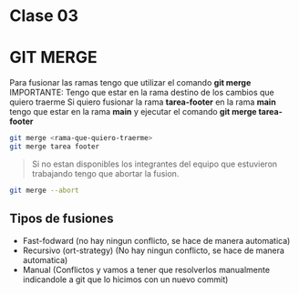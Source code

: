 # Clase 03

# GIT MERGE
Para fusionar las ramas tengo que utilizar el comando **git merge**
IMPORTANTE: Tengo que estar en la rama destino de los cambios que quiero traerme
Si quiero fusionar la rama **tarea-footer** en la rama **main** tengo que estar en la rama **main** y ejecutar el comando **git merge tarea-footer**

```sh
git merge <rama-que-quiero-traerme>
git merge tarea footer
```

> Si no estan disponibles los integrantes del equipo que estuvieron trabajando tengo que abortar la fusion.

```sh
git merge --abort
```

## Tipos de fusiones

* Fast-fodward (no hay ningun conflicto, se hace de manera automatica)
* Recursivo (ort-strategy) (No hay ningun conflicto, se hace de manera automatica)
* Manual (Conflictos y vamos a tener que resolverlos manualmente indicandole a git que lo hicimos con un nuevo commit)
